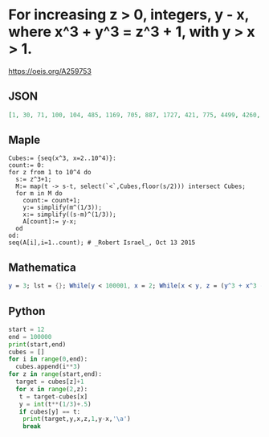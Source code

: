 # For increasing z \> 0, integers, y \- x, where x^3 \+ y^3 \= z^3 \+ 1, with y \> x \> 1\.
https://oeis.org/A259753
## JSON
```JSON
[1, 30, 71, 100, 104, 485, 1169, 705, 887, 1727, 421, 775, 4499, 4260, 3180, 5748, 9719, 307, 6092, 18521, 20304, 18825, 32255, 6174, 33082, 7601, 29400, 17607, 13457, 52487, 1727, 44794, 41772, 76328, 1801, 29707, 80999, 119789, 111226, 132105, 122730, 171071, 123117, 237275]
```
## Maple
```Maple
Cubes:= {seq(x^3, x=2..10^4)}:
count:= 0:
for z from 1 to 10^4 do
  s:= z^3+1;
  M:= map(t -> s-t, select(`<`,Cubes,floor(s/2))) intersect Cubes;
  for m in M do
    count:= count+1;
    y:= simplify(m^(1/3));
    x:= simplify((s-m)^(1/3));
    A[count]:= y-x;
  od
od:
seq(A[i],i=1..count); # _Robert Israel_, Oct 13 2015
```
## Mathematica
```Mathematica
y = 3; lst = {}; While[y < 100001, x = 2; While[x < y, z = (y^3 + x^3 - 1)^(1/3); If[IntegerQ[z], AppendTo[lst, {z, y, x, y - x}]; Print[{z, y, x, y - x}]]; x++]; y++]; Last@ Transpose@ Sort@ lst (* _Robert G. Wilson v_, Jul 21 2015 and modified Oct 14 2015 *)
```
## Python
```Python
start = 12
end = 100000
print(start,end)
cubes = []
for i in range(0,end):
  cubes.append(i**3)
for z in range(start,end):
  target = cubes[z]+1
  for x in range(2,z):
   t = target-cubes[x]
   y = int(t**(1/3)+.5)
   if cubes[y] == t:
    print(target,y,x,z,1,y-x,'\a')
    break
```
